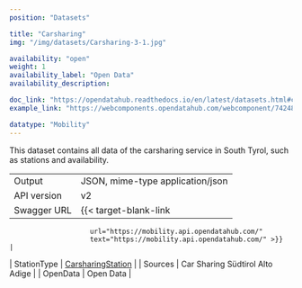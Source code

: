 ```yaml
---
position: "Datasets"

title: "Carsharing"
img: "/img/datasets/Carsharing-3-1.jpg"

availability: "open"
weight: 1
availability_label: "Open Data"
availability_description: 

doc_link: "https://opendatahub.readthedocs.io/en/latest/datasets.html#carsharing-dataset"
example_link: "https://webcomponents.opendatahub.com/webcomponent/74248fd5-f768-4c77-9acd-2d90d568c2e1?from=%2F%3Ftags%3Dmobility"

datatype: "Mobility"
---
```


This dataset contains all data of the carsharing service in South Tyrol, such as stations and availability.

|             |                                                                                       |
| :---------- | ------------------------------------------------------------------------------------- |
| Output      | JSON, mime-type application/json                                                      |
| API version | v2                                                                                    |
| Swagger URL | {{< target-blank-link
                        url="https://mobility.api.opendatahub.com/"
                        text="https://mobility.api.opendatahub.com/" >}}                                              |
| StationType | [CarsharingStation](https://mobility.api.opendatahub.com/v2/flat/CarsharingStation) |
| Sources     | Car Sharing Südtirol Alto Adige                                                       |
| OpenData    | Open Data                                                                             |
